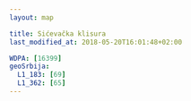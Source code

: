 ```yaml
---
layout: map

title: Sićevačka klisura
last_modified_at: 2018-05-20T16:01:48+02:00

WDPA: [16399]
geoSrbija:
  L1_183: [69]
  L1_362: [65]
---
```

